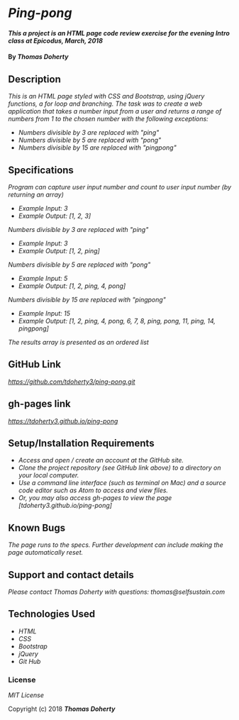 # _Ping-pong_

#### _This a project is an HTML page code review exercise for the evening Intro class at Epicodus, March, 2018_

#### By _**Thomas Doherty**_

## Description

_This is an HTML page styled with CSS and Bootstrap, using jQuery functions, a for loop and branching. The task was to create a web application that takes a number input from a user and returns a range of numbers from 1 to the chosen number with the following exceptions:_

* _Numbers divisible by 3 are replaced with "ping"_
* _Numbers divisible by 5 are replaced with "pong"_
* _Numbers divisible by 15 are replaced with "pingpong"_

## Specifications

_Program can capture user input number and count to user input number (by returning an array)_
* _Example Input: 3_
* _Example Output: [1, 2, 3]_

_Numbers divisible by 3 are replaced with "ping"_
* _Example Input: 3_
* _Example Output: [1, 2, ping]_

_Numbers divisible by 5 are replaced with "pong"_
* _Example Input: 5_
* _Example Output: [1, 2, ping, 4, pong]_

_Numbers divisible by 15 are replaced with "pingpong"_
* _Example Input: 15_
* _Example Output: [1, 2, ping, 4, pong, 6, 7, 8, ping, pong, 11, ping, 14, pingpong]_

_The results array is presented as an ordered list_

## GitHub Link

_https://github.com/tdoherty3/ping-pong.git_

## gh-pages link

_https://tdoherty3.github.io/ping-pong_

## Setup/Installation Requirements

* _Access and open / create an account at the GitHub site._
* _Clone the project repository (see GitHub link above) to a directory on your local computer._
* _Use a command line interface (such as terminal on Mac) and a source code editor such as Atom to access and view files._
* _Or, you may also access gh-pages to view the page [tdoherty3.github.io/ping-pong]_

## Known Bugs

_The page runs to the specs._
_Further development can include making the page automatically reset._

## Support and contact details

_Please contact Thomas Doherty with questions: thomas@selfsustain.com_

## Technologies Used

* _HTML_
* _CSS_
* _Bootstrap_
* _jQuery_
* _Git Hub_

### License

*MIT License*

Copyright (c) 2018 **_Thomas Doherty_**
